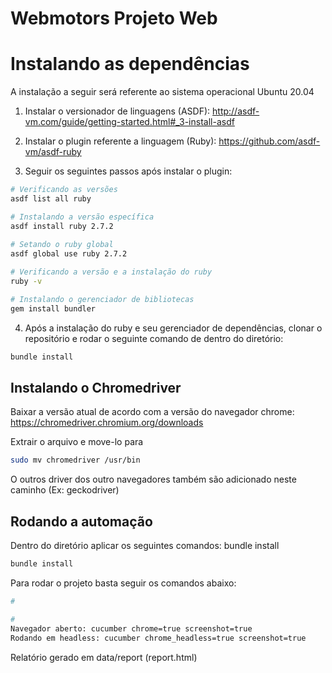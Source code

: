 # Webmotors Projeto Web

# Instalando as dependências

A instalação a seguir será referente ao sistema operacional Ubuntu 20.04

1. Instalar o versionador de linguagens (ASDF): http://asdf-vm.com/guide/getting-started.html#_3-install-asdf

2. Instalar o plugin referente a linguagem (Ruby): https://github.com/asdf-vm/asdf-ruby

3. Seguir os seguintes passos após instalar o plugin:

```bash
# Verificando as versões
asdf list all ruby

# Instalando a versão específica
asdf install ruby 2.7.2

# Setando o ruby global
asdf global use ruby 2.7.2
 
# Verificando a versão e a instalação do ruby
ruby -v

# Instalando o gerenciador de bibliotecas
gem install bundler
```
4. Após a instalação do ruby e seu gerenciador de dependências, clonar o repositório e rodar o seguinte comando de dentro do diretório:

```bash
bundle install
``` 

## Instalando o Chromedriver
Baixar a versão atual de acordo com a versão do navegador chrome: https://chromedriver.chromium.org/downloads

Extrair o arquivo e move-lo para

```bash
sudo mv chromedriver /usr/bin
```

O outros driver dos outro navegadores também são adicionado neste caminho (Ex: geckodriver)

## Rodando a automação
Dentro do diretório aplicar os seguintes comandos:
bundle install

```bash
bundle install
```
Para rodar o projeto basta seguir os comandos abaixo:

```bash
#

# 
Navegador aberto: cucumber chrome=true screenshot=true
Rodando em headless: cucumber chrome_headless=true screenshot=true
```

Relatório gerado em data/report (report.html)